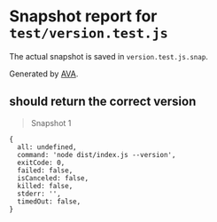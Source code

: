 # Snapshot report for `test/version.test.js`

The actual snapshot is saved in `version.test.js.snap`.

Generated by [AVA](https://ava.li).

## should return the correct version

> Snapshot 1

    {
      all: undefined,
      command: 'node dist/index.js --version',
      exitCode: 0,
      failed: false,
      isCanceled: false,
      killed: false,
      stderr: '',
      timedOut: false,
    }
